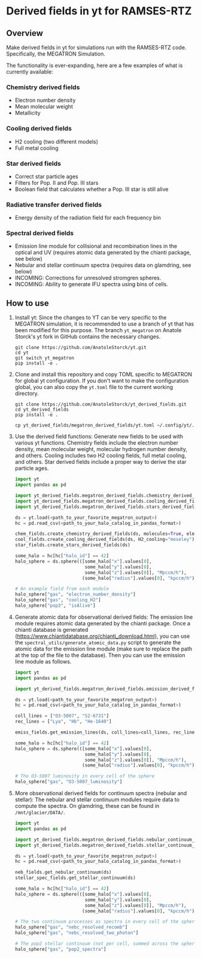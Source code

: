 # Derived fields in yt for RAMSES-RTZ

## Overview

Make derived fields in yt for simulations run with the RAMSES-RTZ code. Specifically, the MEGATRON Simulation.

The functionality is ever-expanding, here are a few examples of what is currently available:

### Chemistry derived fields

- Electron number density
- Mean molecular weight
- Metallicity

### Cooling derived fields

- H2 cooling (two different models)
- Full metal cooling

### Star derived fields

- Correct star particle ages
- Filters for Pop. II and Pop. III stars
- Boolean field that calculates whether a Pop. III star is still alive

### Radiative transfer derived fields

- Energy density of the radiation field for each frequency bin

### Spectral derived fields

- Emission line module for collisional and recombination lines in the optical and UV (requires atomic data generated by the chianti package, see below)
- Nebular and stellar continuum spectra (requires data on glamdring, see below)
- INCOMING: Corrections for unresolved stromgren spheres.
- INCOMING: Ability to generate IFU spectra using bins of cells.

## How to use

1. Install yt:
   Since the changes to YT can be very specific to the MEGATRON simulation, it is recommended to use a branch of yt that has been modified for this purpose. The branch `yt_megatron` on Anatole Storck's yt fork in GitHub contains the necessary changes.

   ```shell
   git clone https://github.com/AnatoleStorck/yt.git
   cd yt
   git switch yt_megatron
   pip install -e .
   ```

2. Clone and install this repository and copy TOML specific to MEGATRON for global yt configuration. If you don't want to make the configuration global, you can also copy the `yt.toml` file to the current working directory.

   ```shell
   git clone https://github.com/AnatoleStorck/yt_derived_fields.git
   cd yt_derived_fields
   pip install -e .
   ```

   ```shell
   cp yt_derived_fields/megatron_derived_fields/yt.toml ~/.config/yt/.
   ```

3. Use the derived field functions:
   Generate new fields to be used with various yt functions. Chemistry fields include the electron number density, mean molecular weight, molecular hydrogen number density, and others. Cooling includes two H2 cooling fields, full metal cooling, and others. Star derived fields include a proper way to derive the star particle ages.

   ```python
   import yt
   import pandas as pd
   
   import yt_derived_fields.megatron_derived_fields.chemistry_derived_fields as chem_fields
   import yt_derived_fields.megatron_derived_fields.cooling_derived_fields as cool_fields
   import yt_derived_fields.megatron_derived_fields.stars_derived_fields as star_fields

   ds = yt.load(<path_to_your_favorite_megatron_output>)
   hc = pd.read_csv(<path_to_your_halo_catalog_in_pandas_format>)

   chem_fields.create_chemistry_derived_fields(ds, molecules=True, electron_number_density=True, mean_molecular_weight=False)
   cool_fields.create_cooling_derived_fields(ds, H2_cooling="moseley")
   star_fields.create_stars_derived_fields(ds)

   some_halo = hc[hc["halo_id"] == 42]
   halo_sphere = ds.sphere(([some_halo["x"].values[0],
                             some_halo["y"].values[0],
                             some_halo["z"].values[0]], "Mpccm/h"),
                            (some_halo["radius"].values[0], "kpccm/h"))

   # An example field from each module
   halo_sphere["gas", "electron_number_density"]
   halo_sphere["gas", "cooling_H2"]
   halo_sphere["pop3", "isAlive"]
   ```

4. Generate atomic data for observational derived fields:
    The emission line module requires atomic data generated by the chianti package. Once a chianti database is generated (https://www.chiantidatabase.org/chianti_download.html), you can use the `spectral_utils/generate_atomic_data.py` script to generate the atomic data for the emission line module (make sure to replace the path at the top of the file to the database). Then you can use the emission line module as follows.

   ```python
   import yt
   import pandas as pd

   import yt_derived_fields.megatron_derived_fields.emission_derived_fields as emiss_fields

   ds = yt.load(<path_to_your_favorite_megatron_output>)
   hc = pd.read_csv(<path_to_your_halo_catalog_in_pandas_format>)

   coll_lines = ["O3-5007", "S2-6731"]
   rec_lines = ["Lya", "Hb", "He-1640"]

   emiss_fields.get_emission_lines(ds, coll_lines=coll_lines, rec_lines=rec_lines)

   some_halo = hc[hc["halo_id"] == 42]
   halo_sphere = ds.sphere(([some_halo["x"].values[0],
                             some_halo["y"].values[0],
                             some_halo["z"].values[0]], "Mpccm/h"),
                            (some_halo["radius"].values[0], "kpccm/h"))

   # The O3-5007 luminosity in every cell of the sphere
   halo_sphere["gas", "O3-5007_luminosity"]
   ```

5. More observational derived fields for continuum spectra (nebular and stellar):
   The nebular and stellar continuum modules require data to compute the spectra. On glamdring, these can be found in `/mnt/glacier/DATA/`.

   ```python
   import yt
   import pandas as pd

   import yt_derived_fields.megatron_derived_fields.nebular_continuum_fields as neb_fields
   import yt_derived_fields.megatron_derived_fields.stellar_continuum_fields as stellar_spec_fields

   ds = yt.load(<path_to_your_favorite_megatron_output>)
   hc = pd.read_csv(<path_to_your_halo_catalog_in_pandas_format>)

   neb_fields.get_nebular_continuum(ds)
   stellar_spec_fields.get_stellar_continuum(ds)

   some_halo = hc[hc["halo_id"] == 42]
   halo_sphere = ds.sphere(([some_halo["x"].values[0],
                             some_halo["y"].values[0],
                             some_halo["z"].values[0]], "Mpccm/h"),
                            (some_halo["radius"].values[0], "kpccm/h"))

   # The two continuum processes as spectra in every cell of the sphere
   halo_sphere["gas", "nebc_resolved_recomb"]
   halo_sphere["gas", "nebc_resolved_two_photon"]

   # The pop2 stellar continuum (not per cell, summed across the sphere)
   halo_sphere["gas", "pop2_spectra"]
   ```
